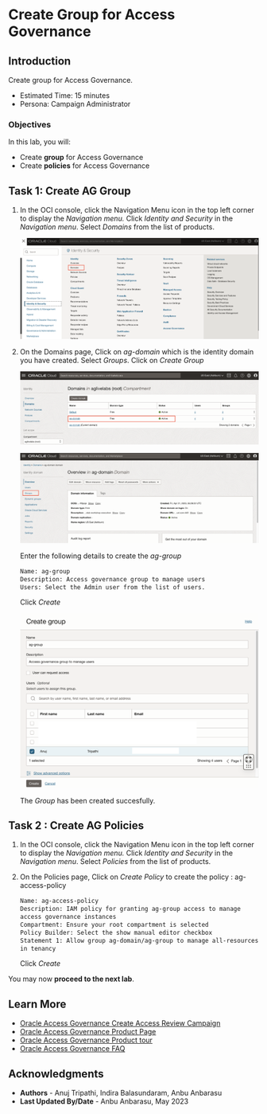 # Create Group for Access Governance

## Introduction

Create group for Access Governance. 

* Estimated Time: 15 minutes
* Persona: Campaign Administrator


### Objectives

In this lab, you will:
* Create **group** for Access Governance
* Create **policies** for Access Governance 


## Task 1: Create AG Group 

1. In the OCI console, click the Navigation Menu icon in the top left corner to display the *Navigation menu.* Click *Identity and Security* in the *Navigation menu*. Select *Domains* from the list of products.

    ![Navigate to Domains](images/navigate-select-domain.png)

2. On the Domains page, Click on *ag-domain* which is the identity domain you have created. Select *Groups*. Click on *Create Group*

    ![Select the Identity Domain](images/select-identity-domain.png)

    ![Select Groups](images/select-groups.png)

    Enter the following details to create the *ag-group*
    ```
    Name: ag-group
    Description: Access governance group to manage users 
    Users: Select the Admin user from the list of users. 
    ```
    Click *Create*

    ![Create AG Group](images/create-ag-group.png)

    The *Group* has been created succesfully. 


## Task 2 : Create AG Policies 


1. In the OCI console, click the Navigation Menu icon in the top left corner to display the *Navigation menu.* Click *Identity and Security* in the *Navigation menu*. Select *Policies* from the list of products.

2. On the Policies page, Click on *Create Policy* to create the policy : ag-access-policy


    ```
    Name: ag-access-policy
    Description: IAM policy for granting ag-group access to manage access governance instances
    Compartment: Ensure your root compartment is selected
    Policy Builder: Select the show manual editor checkbox
    Statement 1: Allow group ag-domain/ag-group to manage all-resources in tenancy
    ```

    Click *Create*

  You may now **proceed to the next lab**. 

## Learn More

* [Oracle Access Governance Create Access Review Campaign](https://docs.oracle.com/en/cloud/paas/access-governance/pdapg/index.html)
* [Oracle Access Governance Product Page](https://www.oracle.com/security/cloud-security/access-governance/)
* [Oracle Access Governance Product tour](https://www.oracle.com/webfolder/s/quicktours/paas/pt-sec-access-governance/index.html)
* [Oracle Access Governance FAQ](https://www.oracle.com/security/cloud-security/access-governance/faq/)

## Acknowledgments
* **Authors** - Anuj Tripathi, Indira Balasundaram, Anbu Anbarasu 
* **Last Updated By/Date** - Anbu Anbarasu, May 2023
